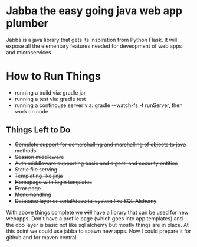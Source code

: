 # Jabba the easy going java web app plumber
Jabba is a java library that gets its inspiration from Python Flask. It will expose all the elementary features needed for deveopment of web apps and microservices.

# How to Run Things
* running a build via: gradle jar
* running a test via: gradle test
* running a continouse server via: gradle --watch-fs -t runServer, then work on code

## Things Left to Do
* ~~Complete support for demarshalling and marshalling of objects to java methods~~
* ~~Session middleware~~
* ~~Auth middleware supporting basic and digest, and security entities~~
* ~~Static file serving~~
* ~~Templating like jinja~~
* ~~Homepage with login templates~~
* ~~Error page~~
* ~~Menu handling~~
* ~~Database layer or serial/deserial system like SQL Alchemy~~

With above things complete we ~~will~~ have a library that can be used for new webapps.
Don't have a profile page (which goes into app templates) and the dbo layer is basic not like sql alchemy but mostly things are in place. At this point we could use jabba to spawn new apps.
Now I could prepare it for github and for maven central.